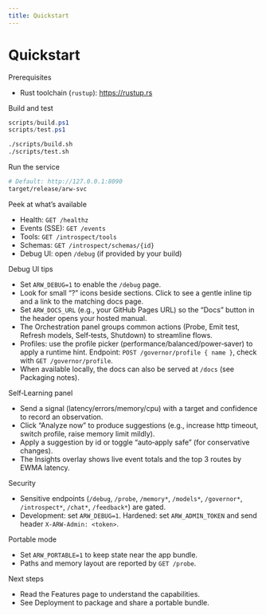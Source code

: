 ```yaml
---
title: Quickstart
---
```


# Quickstart

Prerequisites
- Rust toolchain (`rustup`): https://rustup.rs

Build and test
```powershell
scripts/build.ps1
scripts/test.ps1
```
```bash
./scripts/build.sh
./scripts/test.sh
```

Run the service
```bash
# Default: http://127.0.0.1:8090
target/release/arw-svc
```

Peek at what’s available
- Health: `GET /healthz`
- Events (SSE): `GET /events`
- Tools: `GET /introspect/tools`
- Schemas: `GET /introspect/schemas/{id}`
- Debug UI: open `/debug` (if provided by your build)

Debug UI tips
- Set `ARW_DEBUG=1` to enable the `/debug` page.
- Look for small “?” icons beside sections. Click to see a gentle inline tip and a link to the matching docs page.
- Set `ARW_DOCS_URL` (e.g., your GitHub Pages URL) so the “Docs” button in the header opens your hosted manual.
- The Orchestration panel groups common actions (Probe, Emit test, Refresh models, Self‑tests, Shutdown) to streamline flows.
- Profiles: use the profile picker (performance/balanced/power‑saver) to apply a runtime hint. Endpoint: `POST /governor/profile { name }`, check with `GET /governor/profile`.
- When available locally, the docs can also be served at `/docs` (see Packaging notes).

Self‑Learning panel
- Send a signal (latency/errors/memory/cpu) with a target and confidence to record an observation.
- Click “Analyze now” to produce suggestions (e.g., increase http timeout, switch profile, raise memory limit mildly).
- Apply a suggestion by id or toggle “auto‑apply safe” (for conservative changes).
- The Insights overlay shows live event totals and the top 3 routes by EWMA latency.

Security
- Sensitive endpoints (`/debug`, `/probe`, `/memory*`, `/models*`, `/governor*`, `/introspect*`, `/chat*`, `/feedback*`) are gated.
- Development: set `ARW_DEBUG=1`. Hardened: set `ARW_ADMIN_TOKEN` and send header `X-ARW-Admin: <token>`.

Portable mode
- Set `ARW_PORTABLE=1` to keep state near the app bundle.
- Paths and memory layout are reported by `GET /probe`.

Next steps
- Read the Features page to understand the capabilities.
- See Deployment to package and share a portable bundle.
